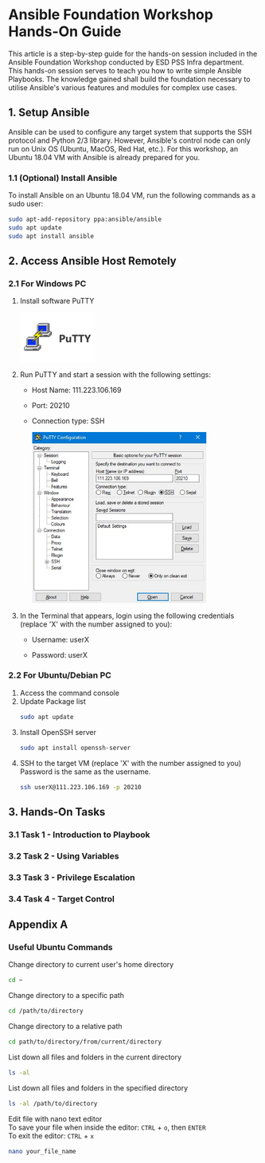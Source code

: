 # Ansible Foundation Workshop Hands-On Guide
This article is a step-by-step guide for the hands-on session included in the Ansible Foundation Workshop conducted by ESD PSS Infra department. This hands-on session serves to teach you how to write simple Ansible Playbooks. The knowledge gained shall build the foundation necessary to utilise Ansible's various features and modules for complex use cases.


## 1. Setup Ansible
Ansible can be used to configure any target system that supports the SSH protocol and Python 2/3 library. However, Ansible's control node can only run on Unix OS (Ubuntu, MacOS, Red Hat, etc.). For this workshop, an Ubuntu 18.04 VM with Ansible is already prepared for you.

### 1.1 (Optional) Install Ansible
To install Ansible on an Ubuntu 18.04 VM, run the following commands as a sudo user:
```bash
sudo apt-add-repository ppa:ansible/ansible
sudo apt update
sudo apt install ansible
```


<div style="page-break-after: always;"></div>

## 2. Access Ansible Host Remotely
### 2.1 For Windows PC
1. Install software PuTTY  

   <img src="images/PuTTY.jpg" width="150">

1. Run PuTTY and start a session with the following settings:  

   *  Host Name: 111.223.106.169

   *  Port: 20210

   *  Connection type: SSH  

      <img src="images/PuTTY_Interface.jpg" width="350">

1. In the Terminal that appears, login using the following credentials (replace 'X' with the number assigned to you):

   *  Username: userX

   *  Password: userX

### 2.2 For Ubuntu/Debian PC
1. Access the command console
1. Update Package list
   ```bash
   sudo apt update
   ```
1. Install OpenSSH server
   ```bash
   sudo apt install openssh-server
   ```
1. SSH to the target VM (replace 'X' with the number assigned to you)  
   Password is the same as the username.
   ```bash
   ssh userX@111.223.106.169 -p 20210
   ```


<div style="page-break-after: always;"></div>

## 3. Hands-On Tasks
### 3.1 Task 1 - Introduction to Playbook

### 3.2 Task 2 - Using Variables

### 3.3 Task 3 - Privilege Escalation

### 3.4 Task 4 - Target Control


<div style="page-break-after: always;"></div>

## Appendix A
### Useful Ubuntu Commands
Change directory to current user's home directory
```bash
cd ~
```

Change directory to a specific path
```bash
cd /path/to/directory
```

Change directory to a relative path
```bash
cd path/to/directory/from/current/directory
```

List down all files and folders in the current directory
```bash
ls -al
```

List down all files and folders in the specified directory
```bash
ls -al /path/to/directory
```

Edit file with nano text editor  
To save your file when inside the editor: `CTRL` + `o`, then `ENTER`  
To exit the editor: `CTRL` + `x`  
```bash
nano your_file_name
```
